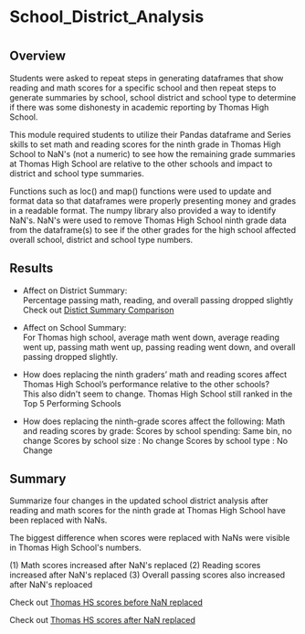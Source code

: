 # School_District_Analysis
#
## Overview

Students were asked to repeat steps in generating dataframes that show reading and math scores for a specific school and then repeat steps to generate summaries by
school, school district and school type to determine if there was some dishonesty in academic reporting by Thomas High School.

This module required students to utilize their Pandas dataframe and Series skills to set math and reading scores for the ninth grade in Thomas High School to NaN's (not a numeric) 
to see how the remaining grade summaries at Thomas High School are relative to the other schools and impact to district and school type summaries.

Functions such as loc() and map() functions were used to update and format data so that dataframes were properly presenting money and grades in a readable format.  The numpy
library also provided a way to identify NaN's.  NaN's were used to remove Thomas High School ninth grade data from the dataframe(s) to see if the other grades for the high
school affected overall school, district and school type numbers.

## Results

* Affect on District Summary:  
	Percentage passing math, reading, and overall passing dropped slightly    
	Check out [Distict Summary Comparison](https://github.com/gaudiom4git/School_District_Analysis/blob/main/Resources/SchoolDistrictComparison.png)
   
* Affect on School Summary:  
	For Thomas high school, average math went down, average reading went up, passing math went up, passing reading went down, and overall passing dropped slightly.
   
* How does replacing the ninth graders’ math and reading scores affect Thomas High School’s performance relative to the other schools?  
	This also didn't seem to change.  Thomas High School still ranked in the Top 5 Performing Schools
	
* How does replacing the ninth-grade scores affect the following:
    Math and reading scores by grade:
    Scores by school spending:		Same bin, no change
    Scores by school size	 :		No change
    Scores by school type	 :		No Change

## Summary

Summarize four changes in the updated school district analysis after reading and math scores for the ninth grade at Thomas High School have been replaced with NaNs.

The biggest difference when scores were replaced with NaNs were visible in Thomas High School's numbers.   

(1) Math scores increased after NaN's replaced
(2) Reading scores increased after NaN's replaced
(3) Overall passing scores also increased after NaN's reploaced 

Check out [Thomas HS scores before NaN replaced](https://github.com/gaudiom4git/School_District_Analysis/blob/main/Resources/ThomasHSBeforeNanReplace.png)

Check out [Thomas HS scores after NaN replaced](https://github.com/gaudiom4git/School_District_Analysis/blob/main/Resources/ThomasHSAfterNanReplaced.png)